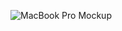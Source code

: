 ![MacBook Pro Mockup](https://github.com/Ammb305/WeatherWebsite-Reactjs/assets/63208139/22bcc7d7-5c4b-4f9e-b79b-c3fe551f8b6e)
